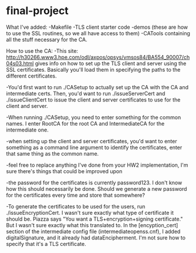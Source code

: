# final-project
What I've added:
-Makefile
-TLS client starter code
-demos (these are how to use the SSL routines, so we all have access to them)
-CATools containing all the stuff necessary for the CA.

How to use the CA:
-This site: http://h30266.www3.hpe.com/odl/axpos/opsys/vmsos84/BA554_90007/ch04s03.html gives info on how to
set up the TLS client and server using the SSL certificates. Basically you'll load them in 
specifying the paths to the different certificates.

-You'd first want to run ./CASetup to actually set up the CA with the CA and intermediate certs. Then,
you'd want to run ./issueServerCert and ./issueClientCert to issue the client and server certificates
to use for the client and server.

-When running ./CASetup, you need to enter something for the common names. I enter RootCA for the root CA and
IntermediateCA for the intermediate one. 

-when setting up the client and server certificates, you'd want to enter something as a command line argument
to identify the certificates, enter that same thing as the common name.

-feel free to replace anything I've done from your HW2 implementation, I'm sure there's things that could
be improved upon

-the password for the certificates is currently password123. I don't know how this should necessarily be done. 
Should we generate a new password for the certificates every time and store that somewhere?

-To generate the certificates to be used for the users, run ./issueEncryptionCert. I wasn't sure 
exactly what type of certificate it should be. Piazza says "You want a TLS+encryption+signing certificate." But 
I wasn't sure exactly what this translated to. In the [encyption_cert] section of the intermediate
config file (intermediateopenss.cnf), I added digitalSignature, and it already had dataEncipherment. I'm
not sure how to specify that it's a TLS certificate. 
